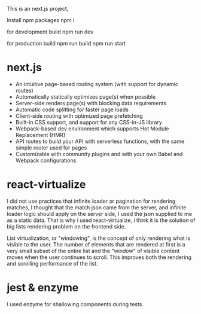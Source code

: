 This is an next.js project,

Install npm packages npm i

for development build npm run dev

for production build npm run build npm run start


# next.js

* An intuitive page-based routing system (with support for dynamic routes)
* Automatically statically optimizes page(s) when possible
* Server-side renders page(s) with blocking data requirements
* Automatic code splitting for faster page loads
* Client-side routing with optimized page prefetching
* Built-in CSS support, and support for any CSS-in-JS library
* Webpack-based dev environment which supports Hot Module Replacement (HMR)
* API routes to build your API with serverless functions, with the same simple router used for pages
* Customizable with community plugins and with your own Babel and Webpack configurations


# react-virtualize

I did not use practices that infinite loader or pagination for rendering matches,
I thought that the match json came from the server, and infinite loader logic should apply on the server side, 
I used the json supplied to me as a static data.
That is why i used react-virtualize, i think it is the solution of big lists rendering problem on the frontend side.

List virtualization, or "windowing", is the concept of only rendering what is visible to the user. The number of elements
that are rendered at first is a very small subset of the entire list and the "window" of visible content moves when the user
continues to scroll. This improves both the rendering and scrolling performance of the list.

# jest & enzyme

I used enzyme for shallowing components during tests.
